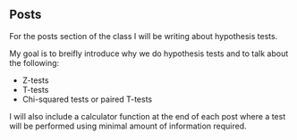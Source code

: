 ## Posts

For the posts section of the class I will be writing about hypothesis tests.

My goal is to breifly introduce why we do hypothesis tests and to talk about the following:

* Z-tests
* T-tests
* Chi-squared tests or paired T-tests

I will also include a calculator function at the end of each post where a test will be performed using minimal amount of information required.